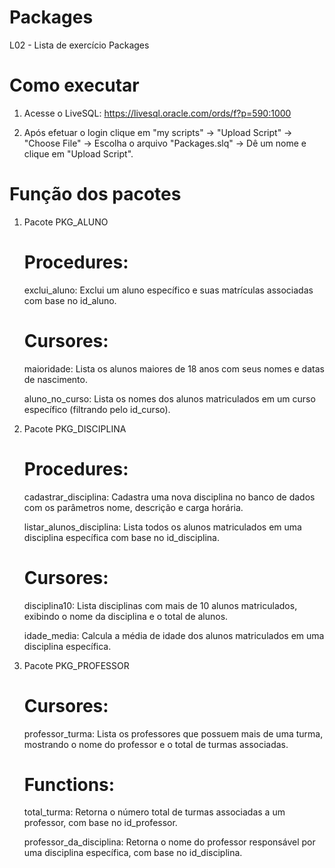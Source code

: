 # Packages
L02 - Lista de exercício Packages

# Como executar
1. Acesse o LiveSQL: https://livesql.oracle.com/ords/f?p=590:1000

2. Após efetuar o login clique em "my scripts" -> "Upload Script" -> "Choose File" -> Escolha o arquivo "Packages.slq" -> Dê um nome e clique em "Upload Script".

# Função dos pacotes
1. Pacote PKG_ALUNO
   
   # Procedures:
   
    exclui_aluno: Exclui um aluno específico e suas matrículas associadas com base no id_aluno.

   # Cursores:
   
     maioridade: Lista os alunos maiores de 18 anos com seus nomes e datas de nascimento.
   
     aluno_no_curso: Lista os nomes dos alunos matriculados em um curso específico (filtrando pelo id_curso).

3. Pacote PKG_DISCIPLINA
   
   # Procedures:

   cadastrar_disciplina: Cadastra uma nova disciplina no banco de dados com os parâmetros nome, descrição e carga horária.
   
   listar_alunos_disciplina: Lista todos os alunos matriculados em uma disciplina específica com base no id_disciplina.

   # Cursores:

   disciplina10: Lista disciplinas com mais de 10 alunos matriculados, exibindo o nome da disciplina e o total de alunos.
   
   idade_media: Calcula a média de idade dos alunos matriculados em uma disciplina específica.

4. Pacote PKG_PROFESSOR

   # Cursores:

   professor_turma: Lista os professores que possuem mais de uma turma, mostrando o nome do professor e o total de turmas associadas.
   
   # Functions:

   total_turma: Retorna o número total de turmas associadas a um professor, com base no id_professor.
   
   professor_da_disciplina: Retorna o nome do professor responsável por uma disciplina específica, com base no id_disciplina.
